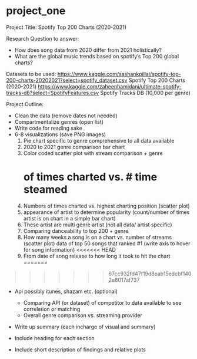 # project_one
Project Title: Spotify Top 200 Charts (2020-2021)

Research Question to answer: 
- How does song data from 2020 differ from 2021 holistically?
- What are the global music trends based on spotify’s Top 200 global charts?

Datasets to be used:
    https://www.kaggle.com/sashankpillai/spotify-top-200-charts-20202021?select=spotify_dataset.csv
        Spotify Top 200 Charts (2020-2021)
    https://www.kaggle.com/zaheenhamidani/ultimate-spotify-tracks-db?select=SpotifyFeatures.csv 
        Spotify Tracks DB (10,000 per genre) 

Project Outline:
- Clean the data (remove dates not needed)
- Compartmentalize genres (open list)
- Write code for reading sake
- 6-8 visualizations (save PNG images)
    1. Pie chart specific to genre comprehensive to all data available
    2. 2020 to 2021 genre comparison bar chart 
    3. Color coded scatter plot with stream comparison + genre
        # of times charted vs. # time steamed
    4. Numbers of times charted vs. highest charting position (scatter plot)
    5. appearance of artist to determine popularity (count/number of times artist is on chart in a simple bar chart) 
    6. These artist are multi genre artist (not all data/ artist specific)
    7. Comparing danceability to top 200 + genre  
    8. How many weeks a song is on a chart vs. number of streams (scatter plot) data of top 50 songs that ranked #1 (write axis to hover for song information)
<<<<<<< HEAD
    9. From date of song release to how long it took to hit the chart
=======
>>>>>>> 67cc932fd47f19d8eab15edcbf1402e8017af737

- Api possibly itunes, shazam etc. (optional) 
    - Comparing API (or dataset) of competitor to data available to see correlation or matching 
    - Overall genre comparison vs. streaming provider

- Write up summary (each incharge of visual and summary)
- Include heading for each section 
- Include short description of findings and relative plots


